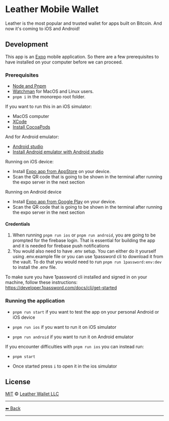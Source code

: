 # Leather Mobile Wallet

Leather is the most popular and trusted wallet for apps built on Bitcoin. And now it's coming to iOS and Android!

## Development

This app is an [Expo](https://expo.dev/) mobile application. So there are a few prerequisites to have installed on your computer before we can proceed.

### Prerequisites

- [Node and Pnpm](https://nodejs.org/en/download)
- [Watchman](https://facebook.github.io/watchman/docs/install#buildinstall) for MacOS and Linux users.
- `pnpm i` in the monorepo root folder.

If you want to run this in an iOS simulator:

- MacOS computer
- [XCode](https://apps.apple.com/am/app/xcode/id497799835)
- [Install CocoaPods](https://guides.cocoapods.org/using/getting-started.html)

And for Android emulator:

- [Android studio](https://developer.android.com/studio)
- [Install Android emulator with Android studio](https://developer.android.com/studio/run/emulator#avd)

Running on iOS device:

- Install [Expo app from AppStore](https://apps.apple.com/am/app/expo-go/id982107779) on your device.
- Scan the QR code that is going to be shown in the terminal after running the expo server in the next section

Running on Android device

- Install [Expo app from Google Play](https://play.google.com/store/apps/details?id=host.exp.exponent&pli=1) on your device.
- Scan the QR code that is going to be shown in the terminal after running the expo server in the next section

#### Credentials

1. When running `pnpm run ios` or `pnpm run android`, you are going to be prompted for the firebase login.
   That is essential for building the app and it is needed for firebase push notifications
2. You would also need to have .env setup.
   You can either do it yourself using .env.example file or you can use 1password cli to download it from the vault.
   To do that you would need to run `pnpm run 1password:env:dev` to install the .env file.

To make sure you have 1password cli installed and signed in on your machine, follow these instructions: https://developer.1password.com/docs/cli/get-started

### Running the application

- `pnpm run start` if you want to test the app on your personal Android or iOS device

- `pnpm run ios` if you want to run it on iOS simulator

- `pnpm run android` if you want to run it on Android emulator

If you encounter difficulties with `pnpm run ios` you can instead run:

- `pnpm start`

- Once started press `i` to open it in the ios simulator

## License

[MIT](../../LICENSE) © [Leather Wallet LLC](https://github.com/leather-io/mono)

---

[⬅ Back](../../README.md)

---
